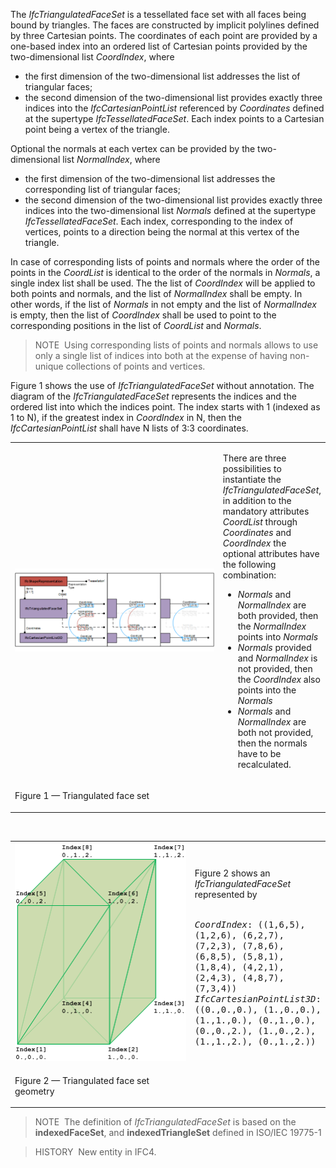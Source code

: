 ﻿The _IfcTriangulatedFaceSet_ is a tessellated face set with all faces being bound by triangles. The faces are constructed by implicit polylines defined by three Cartesian points. The coordinates of each point are provided by a one-based index into an ordered list of Cartesian points provided by the two-dimensional list _CoordIndex_, where

* the first dimension of the two-dimensional list addresses the list of triangular faces;
* the second dimension of the two-dimensional list provides exactly three indices into the _IfcCartesianPointList_ referenced by _Coordinates_ defined at the supertype _IfcTessellatedFaceSet_. Each index points to a Cartesian point being a vertex of the triangle.

Optional the normals at each vertex can be provided by the two-dimensional list _NormalIndex_, where

* the first dimension of the two-dimensional list addresses the corresponding list of triangular faces; 
* the second dimension of the two-dimensional list provides exactly three indices into the two-dimensional list _Normals_ defined at the supertype _IfcTessellatedFaceSet_. Each index, corresponding to the index of vertices, points to a direction being the normal at this vertex of the triangle.

In case of corresponding lists of points and normals where the order of the points in the _CoordList_ is identical to the order of the normals in _Normals_, a single index list shall be used. The the list of _CoordIndex_ will be applied to both points and normals, and the list of _NormalIndex_ shall be empty. In other words, if the list of _Normals_ in not empty and the list of _NormalIndex_ is empty, then the list of _CoordIndex_ shall be used to point to the corresponding positions in the list of _CoordList_ and _Normals_.

> NOTE&nbsp; Using corresponding lists of points and normals allows to use only a single list of indices into both at the expense of having non-unique collections of points and vertices.

Figure 1 shows the use of _IfcTriangulatedFaceSet_ without annotation. The diagram of the _IfcTriangulatedFaceSet_ represents the indices and the ordered list into which the indices point. The index starts with 1 (indexed as 1 to N), if the greatest index in _CoordIndex_ in N, then the _IfcCartesianPointList_ shall have N lists of 3:3 coordinates.

<table summary="tessellation">
 <tr>
  <td style="width: 720px"><img src="../../../../../../figures/ifctriangulatedfaceset_01.png" alt="IfcTriangulatedFaceSet_01"></td>
  <td>
   <p>There are three possibilities to instantiate the <em>IfcTriangulatedFaceSet</em>, in addition to the mandatory attributes <em>CoordList</em> through <em>Coordinates</em> and <em>CoordIndex</em> the optional attributes have the following combination:</p>
   <ul>
    <li><em>Normals</em> and <em>NormalIndex</em> are both provided, then the <em>NormalIndex</em> points into <em>Normals</em></li> 
    <li><em>Normals</em> provided and <em>NormalIndex</em> is not provided, then the <em>CoordIndex</em> also points into the <em>Normals</em></li> 
    <li><em>Normals</em> and <em>NormalIndex</em> are both not provided, then the normals have to be recalculated.</li> 
   </ul>
  </td>
 </tr>
 <tr>
  <td><p class="figure">Figure 1 &mdash; Triangulated face set</p></td>
  <td></td>
 </tr>
</table>

&nbsp;

<table summary="tessellation">
 <tr><td style="width: 280px"><img src="../../../../../../figures/ifctriangulatedfaceset_example-01.png" width="275" height="350" alt="IfcTriangulatedFaceSet_Example-01">
 </td>
 <td>
  <p>Figure 2 shows an <em>IfcTriangulatedFaceSet</em> represented by<br><br></p>
<tt class="spf">
<em>CoordIndex</em>: ((1,6,5), (1,2,6), (6,2,7), (7,2,3), (7,8,6), (6,8,5), (5,8,1), (1,8,4), (4,2,1), (2,4,3), (4,8,7), (7,3,4))<br>
<em>IfcCartesianPointList3D</em>: ((0.,0.,0.), (1.,0.,0.), (1.,1.,0.), (0.,1.,0.), (0.,0.,2.), (1.,0.,2.), (1.,1.,2.), (0.,1.,2.))
</tt>
  </td>
 </tr>
 <tr>
  <td><p class="figure">Figure 2 &mdash; Triangulated face set geometry</p></td>
  <td>&nbsp;</td>
 </tr>
</table>

> NOTE&nbsp; The definition of _IfcTriangulatedFaceSet_ is based on the **indexedFaceSet**, and **indexedTriangleSet** defined in ISO/IEC 19775-1

> HISTORY&nbsp; New entity in IFC4.
